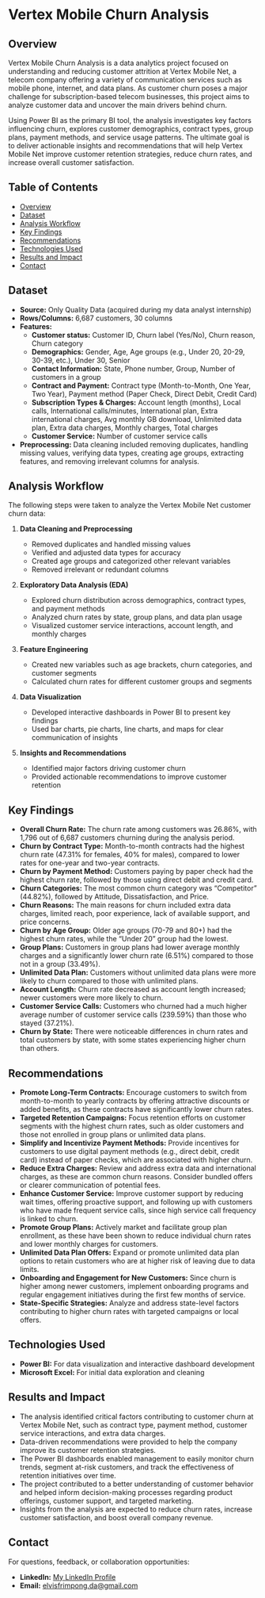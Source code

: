 # Vertex Mobile Churn Analysis

## Overview

Vertex Mobile Churn Analysis is a data analytics project focused on understanding and reducing customer attrition at Vertex Mobile Net, a telecom company offering a variety of communication services such as mobile phone, internet, and data plans. As customer churn poses a major challenge for subscription-based telecom businesses, this project aims to analyze customer data and uncover the main drivers behind churn.

Using Power BI as the primary BI tool, the analysis investigates key factors influencing churn, explores customer demographics, contract types, group plans, payment methods, and service usage patterns. The ultimate goal is to deliver actionable insights and recommendations that will help Vertex Mobile Net improve customer retention strategies, reduce churn rates, and increase overall customer satisfaction.



## Table of Contents
- [Overview](#overview)
- [Dataset](#dataset)
- [Analysis Workflow](#analysis-workflow)
- [Key Findings](#key-findings)
- [Recommendations](#recommendations)
- [Technologies Used](#technologies-used)
- [Results and Impact](#results-and-impact)
- [Contact](#contact)

## Dataset

- **Source:** Only Quality Data (acquired during my data analyst internship)
- **Rows/Columns:** 6,687 customers, 30 columns
- **Features:**
    - **Customer status:** Customer ID, Churn label (Yes/No), Churn reason, Churn category
    - **Demographics:** Gender, Age, Age groups (e.g., Under 20, 20-29, 30-39, etc.), Under 30, Senior
    - **Contact Information:** State, Phone number, Group, Number of customers in a group
    - **Contract and Payment:** Contract type (Month-to-Month, One Year, Two Year), Payment method (Paper Check, Direct Debit, Credit Card)
    - **Subscription Types & Charges:** Account length (months), Local calls, International calls/minutes, International plan, Extra international charges, Avg monthly GB download, Unlimited data plan, Extra data charges, Monthly charges, Total charges
    - **Customer Service:** Number of customer service calls
- **Preprocessing:** Data cleaning included removing duplicates, handling missing values, verifying data types, creating age groups, extracting features, and removing irrelevant columns for analysis.




## Analysis Workflow
The following steps were taken to analyze the Vertex Mobile Net customer churn data:

1. **Data Cleaning and Preprocessing**
    - Removed duplicates and handled missing values
    - Verified and adjusted data types for accuracy
    - Created age groups and categorized other relevant variables
    - Removed irrelevant or redundant columns

2. **Exploratory Data Analysis (EDA)**
    - Explored churn distribution across demographics, contract types, and payment methods
    - Analyzed churn rates by state, group plans, and data plan usage
    - Visualized customer service interactions, account length, and monthly charges

3. **Feature Engineering**
    - Created new variables such as age brackets, churn categories, and customer segments
    - Calculated churn rates for different customer groups and segments

4. **Data Visualization**
    - Developed interactive dashboards in Power BI to present key findings
    - Used bar charts, pie charts, line charts, and maps for clear communication of insights

5. **Insights and Recommendations**
    - Identified major factors driving customer churn
    - Provided actionable recommendations to improve customer retention



## Key Findings

- **Overall Churn Rate:** The churn rate among customers was 26.86%, with 1,796 out of 6,687 customers churning during the analysis period.
- **Churn by Contract Type:** Month-to-month contracts had the highest churn rate (47.31% for females, 40% for males), compared to lower rates for one-year and two-year contracts.
- **Churn by Payment Method:** Customers paying by paper check had the highest churn rate, followed by those using direct debit and credit card.
- **Churn Categories:** The most common churn category was “Competitor” (44.82%), followed by Attitude, Dissatisfaction, and Price.
- **Churn Reasons:** The main reasons for churn included extra data charges, limited reach, poor experience, lack of available support, and price concerns.
- **Churn by Age Group:** Older age groups (70-79 and 80+) had the highest churn rates, while the “Under 20” group had the lowest.
- **Group Plans:** Customers in group plans had lower average monthly charges and a significantly lower churn rate (6.51%) compared to those not in a group (33.49%).
- **Unlimited Data Plan:** Customers without unlimited data plans were more likely to churn compared to those with unlimited plans.
- **Account Length:** Churn rate decreased as account length increased; newer customers were more likely to churn.
- **Customer Service Calls:** Customers who churned had a much higher average number of customer service calls (239.59%) than those who stayed (37.21%).
- **Churn by State:** There were noticeable differences in churn rates and total customers by state, with some states experiencing higher churn than others.


## Recommendations

- **Promote Long-Term Contracts:** Encourage customers to switch from month-to-month to yearly contracts by offering attractive discounts or added benefits, as these contracts have significantly lower churn rates.
- **Targeted Retention Campaigns:** Focus retention efforts on customer segments with the highest churn rates, such as older customers and those not enrolled in group plans or unlimited data plans.
- **Simplify and Incentivize Payment Methods:** Provide incentives for customers to use digital payment methods (e.g., direct debit, credit card) instead of paper checks, which are associated with higher churn.
- **Reduce Extra Charges:** Review and address extra data and international charges, as these are common churn reasons. Consider bundled offers or clearer communication of potential fees.
- **Enhance Customer Service:** Improve customer support by reducing wait times, offering proactive support, and following up with customers who have made frequent service calls, since high service call frequency is linked to churn.
- **Promote Group Plans:** Actively market and facilitate group plan enrollment, as these have been shown to reduce individual churn rates and lower monthly charges for customers.
- **Unlimited Data Plan Offers:** Expand or promote unlimited data plan options to retain customers who are at higher risk of leaving due to data limits.
- **Onboarding and Engagement for New Customers:** Since churn is higher among newer customers, implement onboarding programs and regular engagement initiatives during the first few months of service.
- **State-Specific Strategies:** Analyze and address state-level factors contributing to higher churn rates with targeted campaigns or local offers.


## Technologies Used

- **Power BI:** For data visualization and interactive dashboard development
- **Microsoft Excel:** For initial data exploration and cleaning


## Results and Impact

- The analysis identified critical factors contributing to customer churn at Vertex Mobile Net, such as contract type, payment method, customer service interactions, and extra data charges.
- Data-driven recommendations were provided to help the company improve its customer retention strategies.
- The Power BI dashboards enabled management to easily monitor churn trends, segment at-risk customers, and track the effectiveness of retention initiatives over time.
- The project contributed to a better understanding of customer behavior and helped inform decision-making processes regarding product offerings, customer support, and targeted marketing.
- Insights from the analysis are expected to reduce churn rates, increase customer satisfaction, and boost overall company revenue.



## Contact

For questions, feedback, or collaboration opportunities:

- **LinkedIn:** [My LinkedIn Profile](https://www.linkedin.com/in/elvisfrimpong)
- **Email:** elvisfrimpong.da@gmail.com

